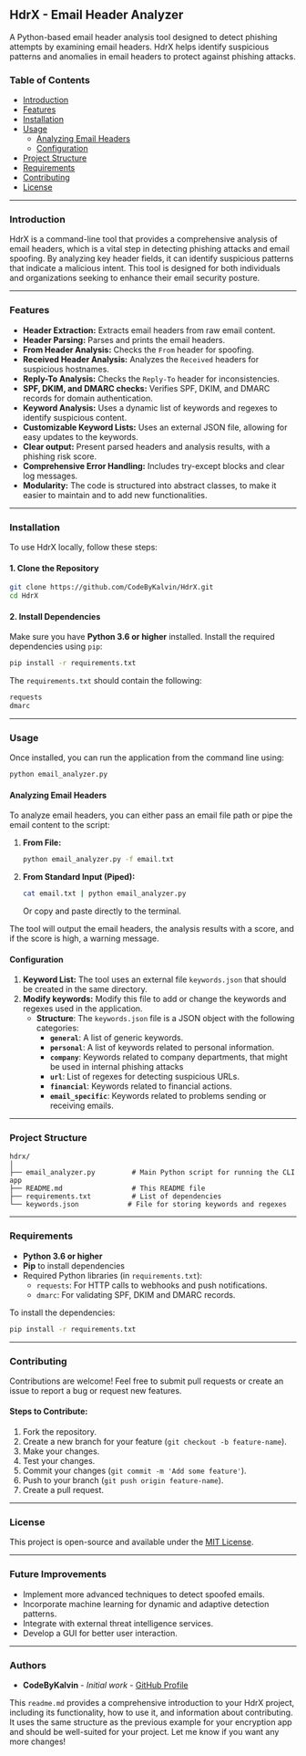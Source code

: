 ## HdrX - Email Header Analyzer

A Python-based email header analysis tool designed to detect phishing attempts by examining email headers. HdrX helps identify suspicious patterns and anomalies in email headers to protect against phishing attacks.

### Table of Contents
- [Introduction](#introduction)
- [Features](#features)
- [Installation](#installation)
- [Usage](#usage)
  - [Analyzing Email Headers](#analyzing-email-headers)
  - [Configuration](#configuration)
- [Project Structure](#project-structure)
- [Requirements](#requirements)
- [Contributing](#contributing)
- [License](#license)

---

### Introduction

HdrX is a command-line tool that provides a comprehensive analysis of email headers, which is a vital step in detecting phishing attacks and email spoofing. By analyzing key header fields, it can identify suspicious patterns that indicate a malicious intent. This tool is designed for both individuals and organizations seeking to enhance their email security posture.

---

### Features

*   **Header Extraction:** Extracts email headers from raw email content.
*  **Header Parsing:** Parses and prints the email headers.
*   **From Header Analysis:** Checks the `From` header for spoofing.
*   **Received Header Analysis:** Analyzes the `Received` headers for suspicious hostnames.
*   **Reply-To Analysis:** Checks the `Reply-To` header for inconsistencies.
*   **SPF, DKIM, and DMARC checks:** Verifies SPF, DKIM, and DMARC records for domain authentication.
*  **Keyword Analysis:** Uses a dynamic list of keywords and regexes to identify suspicious content.
*   **Customizable Keyword Lists:** Uses an external JSON file, allowing for easy updates to the keywords.
*   **Clear output:** Present parsed headers and analysis results, with a phishing risk score.
*   **Comprehensive Error Handling:** Includes try-except blocks and clear log messages.
*  **Modularity:** The code is structured into abstract classes, to make it easier to maintain and to add new functionalities.

---

### Installation

To use HdrX locally, follow these steps:

#### 1. Clone the Repository

```bash
git clone https://github.com/CodeByKalvin/HdrX.git
cd HdrX
```

#### 2. Install Dependencies

Make sure you have **Python 3.6 or higher** installed. Install the required dependencies using `pip`:

```bash
pip install -r requirements.txt
```

The `requirements.txt` should contain the following:
```txt
requests
dmarc
```

---

### Usage

Once installed, you can run the application from the command line using:

```bash
python email_analyzer.py
```

#### Analyzing Email Headers

To analyze email headers, you can either pass an email file path or pipe the email content to the script:

1.  **From File:**
    ```bash
    python email_analyzer.py -f email.txt
    ```

2.  **From Standard Input (Piped):**
    ```bash
    cat email.txt | python email_analyzer.py
    ```
    Or copy and paste directly to the terminal.

The tool will output the email headers, the analysis results with a score, and if the score is high, a warning message.

#### Configuration

1.  **Keyword List:** The tool uses an external file `keywords.json` that should be created in the same directory.
2.  **Modify keywords:** Modify this file to add or change the keywords and regexes used in the application.
    *  **Structure**: The `keywords.json` file is a JSON object with the following categories:
         *  **`general`**:  A list of generic keywords.
         *  **`personal`**: A list of keywords related to personal information.
         *  **`company`**: Keywords related to company departments, that might be used in internal phishing attacks
         * **`url`**: List of regexes for detecting suspicious URLs.
         * **`financial`**: Keywords related to financial actions.
         * **`email_specific`**: Keywords related to problems sending or receiving emails.

---

### Project Structure

```
hdrx/
│
├── email_analyzer.py         # Main Python script for running the CLI app
├── README.md                 # This README file
├── requirements.txt          # List of dependencies
└── keywords.json            # File for storing keywords and regexes
```

---

### Requirements

-   **Python 3.6 or higher**
-   **Pip** to install dependencies
-   Required Python libraries (in `requirements.txt`):
    -   `requests`: For HTTP calls to webhooks and push notifications.
    -   `dmarc`: For validating SPF, DKIM and DMARC records.

To install the dependencies:

```bash
pip install -r requirements.txt
```

---

### Contributing

Contributions are welcome! Feel free to submit pull requests or create an issue to report a bug or request new features.

#### Steps to Contribute:

1. Fork the repository.
2. Create a new branch for your feature (`git checkout -b feature-name`).
3. Make your changes.
4. Test your changes.
5. Commit your changes (`git commit -m 'Add some feature'`).
6. Push to your branch (`git push origin feature-name`).
7. Create a pull request.

---

### License

This project is open-source and available under the [MIT License](LICENSE).

---

### Future Improvements

*   Implement more advanced techniques to detect spoofed emails.
*   Incorporate machine learning for dynamic and adaptive detection patterns.
*   Integrate with external threat intelligence services.
*   Develop a GUI for better user interaction.

---

### Authors

-   **CodeByKalvin** - *Initial work* - [GitHub Profile](https://github.com/codebykalvin)

This `readme.md` provides a comprehensive introduction to your HdrX project, including its functionality, how to use it, and information about contributing. It uses the same structure as the previous example for your encryption app and should be well-suited for your project. Let me know if you want any more changes!
